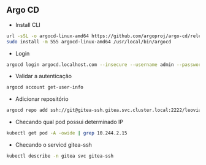 ## Argo CD

- Install CLI

```bash
url -sSL -o argocd-linux-amd64 https://github.com/argoproj/argo-cd/releases/latest/download/argocd-linux-amd64   127 ↵ ──(dom,mar02)─┘
sudo install -m 555 argocd-linux-amd64 /usr/local/bin/argocd
```

- Login

```bash
argocd login argocd.localhost.com --insecure --username admin --password TDGY0AL6dy6Y52Oo
``` 

- Validar a autenticação

```bash
argocd account get-user-info
```

- Adicionar repositório

```bash
argocd repo add ssh://git@gitea-ssh.gitea.svc.cluster.local:2222/leoviana/helm-applications.git --ssh-private-key-path $HOME/.ssh/jenkins --insecure-skip-server-verification
```

- Checando qual pod possui determinado IP

```bash
kubectl get pod -A -owide | grep 10.244.2.15
```

- Checando o servicd gitea-ssh

```bash
kubectl describe -n gitea svc gitea-ssh 
```